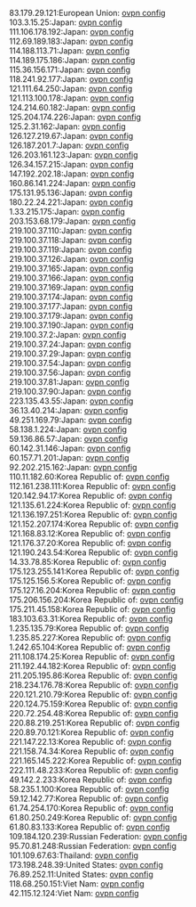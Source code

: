 83.179.29.121:European Union: [ovpn config](vpn/83_179_29_121.ovpn)  
103.3.15.25:Japan: [ovpn config](vpn/103_3_15_25.ovpn)  
111.106.178.192:Japan: [ovpn config](vpn/111_106_178_192.ovpn)  
112.69.189.183:Japan: [ovpn config](vpn/112_69_189_183.ovpn)  
114.188.113.71:Japan: [ovpn config](vpn/114_188_113_71.ovpn)  
114.189.175.186:Japan: [ovpn config](vpn/114_189_175_186.ovpn)  
115.36.156.171:Japan: [ovpn config](vpn/115_36_156_171.ovpn)  
118.241.92.177:Japan: [ovpn config](vpn/118_241_92_177.ovpn)  
121.111.64.250:Japan: [ovpn config](vpn/121_111_64_250.ovpn)  
121.113.100.178:Japan: [ovpn config](vpn/121_113_100_178.ovpn)  
124.214.60.182:Japan: [ovpn config](vpn/124_214_60_182.ovpn)  
125.204.174.226:Japan: [ovpn config](vpn/125_204_174_226.ovpn)  
125.2.31.162:Japan: [ovpn config](vpn/125_2_31_162.ovpn)  
126.127.219.67:Japan: [ovpn config](vpn/126_127_219_67.ovpn)  
126.187.201.7:Japan: [ovpn config](vpn/126_187_201_7.ovpn)  
126.203.161.123:Japan: [ovpn config](vpn/126_203_161_123.ovpn)  
126.34.157.215:Japan: [ovpn config](vpn/126_34_157_215.ovpn)  
147.192.202.18:Japan: [ovpn config](vpn/147_192_202_18.ovpn)  
160.86.141.224:Japan: [ovpn config](vpn/160_86_141_224.ovpn)  
175.131.95.136:Japan: [ovpn config](vpn/175_131_95_136.ovpn)  
180.22.24.221:Japan: [ovpn config](vpn/180_22_24_221.ovpn)  
1.33.215.175:Japan: [ovpn config](vpn/1_33_215_175.ovpn)  
203.153.68.179:Japan: [ovpn config](vpn/203_153_68_179.ovpn)  
219.100.37.110:Japan: [ovpn config](vpn/219_100_37_110.ovpn)  
219.100.37.118:Japan: [ovpn config](vpn/219_100_37_118.ovpn)  
219.100.37.119:Japan: [ovpn config](vpn/219_100_37_119.ovpn)  
219.100.37.126:Japan: [ovpn config](vpn/219_100_37_126.ovpn)  
219.100.37.165:Japan: [ovpn config](vpn/219_100_37_165.ovpn)  
219.100.37.166:Japan: [ovpn config](vpn/219_100_37_166.ovpn)  
219.100.37.169:Japan: [ovpn config](vpn/219_100_37_169.ovpn)  
219.100.37.174:Japan: [ovpn config](vpn/219_100_37_174.ovpn)  
219.100.37.177:Japan: [ovpn config](vpn/219_100_37_177.ovpn)  
219.100.37.179:Japan: [ovpn config](vpn/219_100_37_179.ovpn)  
219.100.37.190:Japan: [ovpn config](vpn/219_100_37_190.ovpn)  
219.100.37.2:Japan: [ovpn config](vpn/219_100_37_2.ovpn)  
219.100.37.24:Japan: [ovpn config](vpn/219_100_37_24.ovpn)  
219.100.37.29:Japan: [ovpn config](vpn/219_100_37_29.ovpn)  
219.100.37.54:Japan: [ovpn config](vpn/219_100_37_54.ovpn)  
219.100.37.56:Japan: [ovpn config](vpn/219_100_37_56.ovpn)  
219.100.37.81:Japan: [ovpn config](vpn/219_100_37_81.ovpn)  
219.100.37.90:Japan: [ovpn config](vpn/219_100_37_90.ovpn)  
223.135.43.55:Japan: [ovpn config](vpn/223_135_43_55.ovpn)  
36.13.40.214:Japan: [ovpn config](vpn/36_13_40_214.ovpn)  
49.251.169.79:Japan: [ovpn config](vpn/49_251_169_79.ovpn)  
58.138.1.224:Japan: [ovpn config](vpn/58_138_1_224.ovpn)  
59.136.86.57:Japan: [ovpn config](vpn/59_136_86_57.ovpn)  
60.142.31.146:Japan: [ovpn config](vpn/60_142_31_146.ovpn)  
60.157.71.201:Japan: [ovpn config](vpn/60_157_71_201.ovpn)  
92.202.215.162:Japan: [ovpn config](vpn/92_202_215_162.ovpn)  
110.11.182.60:Korea Republic of: [ovpn config](vpn/110_11_182_60.ovpn)  
112.161.238.111:Korea Republic of: [ovpn config](vpn/112_161_238_111.ovpn)  
120.142.94.17:Korea Republic of: [ovpn config](vpn/120_142_94_17.ovpn)  
121.135.61.224:Korea Republic of: [ovpn config](vpn/121_135_61_224.ovpn)  
121.136.197.251:Korea Republic of: [ovpn config](vpn/121_136_197_251.ovpn)  
121.152.207.174:Korea Republic of: [ovpn config](vpn/121_152_207_174.ovpn)  
121.168.83.12:Korea Republic of: [ovpn config](vpn/121_168_83_12.ovpn)  
121.176.37.20:Korea Republic of: [ovpn config](vpn/121_176_37_20.ovpn)  
121.190.243.54:Korea Republic of: [ovpn config](vpn/121_190_243_54.ovpn)  
14.33.78.85:Korea Republic of: [ovpn config](vpn/14_33_78_85.ovpn)  
175.123.255.141:Korea Republic of: [ovpn config](vpn/175_123_255_141.ovpn)  
175.125.156.5:Korea Republic of: [ovpn config](vpn/175_125_156_5.ovpn)  
175.127.16.204:Korea Republic of: [ovpn config](vpn/175_127_16_204.ovpn)  
175.206.156.204:Korea Republic of: [ovpn config](vpn/175_206_156_204.ovpn)  
175.211.45.158:Korea Republic of: [ovpn config](vpn/175_211_45_158.ovpn)  
183.103.63.31:Korea Republic of: [ovpn config](vpn/183_103_63_31.ovpn)  
1.235.135.79:Korea Republic of: [ovpn config](vpn/1_235_135_79.ovpn)  
1.235.85.227:Korea Republic of: [ovpn config](vpn/1_235_85_227.ovpn)  
1.242.65.104:Korea Republic of: [ovpn config](vpn/1_242_65_104.ovpn)  
211.108.174.25:Korea Republic of: [ovpn config](vpn/211_108_174_25.ovpn)  
211.192.44.182:Korea Republic of: [ovpn config](vpn/211_192_44_182.ovpn)  
211.205.195.86:Korea Republic of: [ovpn config](vpn/211_205_195_86.ovpn)  
218.234.176.78:Korea Republic of: [ovpn config](vpn/218_234_176_78.ovpn)  
220.121.210.79:Korea Republic of: [ovpn config](vpn/220_121_210_79.ovpn)  
220.124.75.159:Korea Republic of: [ovpn config](vpn/220_124_75_159.ovpn)  
220.72.254.48:Korea Republic of: [ovpn config](vpn/220_72_254_48.ovpn)  
220.88.219.251:Korea Republic of: [ovpn config](vpn/220_88_219_251.ovpn)  
220.89.70.121:Korea Republic of: [ovpn config](vpn/220_89_70_121.ovpn)  
221.147.22.13:Korea Republic of: [ovpn config](vpn/221_147_22_13.ovpn)  
221.158.74.34:Korea Republic of: [ovpn config](vpn/221_158_74_34.ovpn)  
221.165.145.222:Korea Republic of: [ovpn config](vpn/221_165_145_222.ovpn)  
222.111.48.233:Korea Republic of: [ovpn config](vpn/222_111_48_233.ovpn)  
49.142.2.233:Korea Republic of: [ovpn config](vpn/49_142_2_233.ovpn)  
58.235.1.100:Korea Republic of: [ovpn config](vpn/58_235_1_100.ovpn)  
59.12.142.77:Korea Republic of: [ovpn config](vpn/59_12_142_77.ovpn)  
61.74.254.170:Korea Republic of: [ovpn config](vpn/61_74_254_170.ovpn)  
61.80.250.249:Korea Republic of: [ovpn config](vpn/61_80_250_249.ovpn)  
61.80.83.133:Korea Republic of: [ovpn config](vpn/61_80_83_133.ovpn)  
109.184.120.239:Russian Federation: [ovpn config](vpn/109_184_120_239.ovpn)  
95.70.81.248:Russian Federation: [ovpn config](vpn/95_70_81_248.ovpn)  
101.109.67.63:Thailand: [ovpn config](vpn/101_109_67_63.ovpn)  
173.198.248.39:United States: [ovpn config](vpn/173_198_248_39.ovpn)  
76.89.252.11:United States: [ovpn config](vpn/76_89_252_11.ovpn)  
118.68.250.151:Viet Nam: [ovpn config](vpn/118_68_250_151.ovpn)  
42.115.12.124:Viet Nam: [ovpn config](vpn/42_115_12_124.ovpn)  
